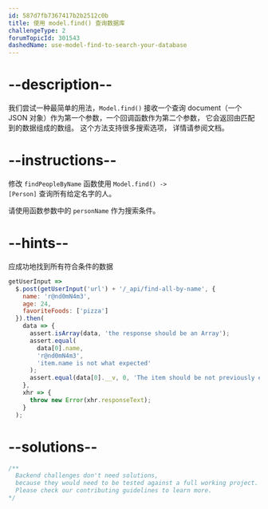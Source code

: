 ```yaml
---
id: 587d7fb7367417b2b2512c0b
title: 使用 model.find() 查询数据库
challengeType: 2
forumTopicId: 301543
dashedName: use-model-find-to-search-your-database
---
```


# --description--

我们尝试一种最简单的用法，`Model.find()` 接收一个查询 document（一个 JSON 对象）作为第一个参数，一个回调函数作为第二个参数， 它会返回由匹配到的数据组成的数组。 这个方法支持很多搜索选项， 详情请参阅文档。

# --instructions--

修改 `findPeopleByName` 函数使用 <code>Model.find() -\> [Person]</code> 查询所有给定名字的人。

请使用函数参数中的 `personName` 作为搜索条件。

# --hints--

应成功地找到所有符合条件的数据

```js
getUserInput =>
  $.post(getUserInput('url') + '/_api/find-all-by-name', {
    name: 'r@nd0mN4m3',
    age: 24,
    favoriteFoods: ['pizza']
  }).then(
    data => {
      assert.isArray(data, 'the response should be an Array');
      assert.equal(
        data[0].name,
        'r@nd0mN4m3',
        'item.name is not what expected'
      );
      assert.equal(data[0].__v, 0, 'The item should be not previously edited');
    },
    xhr => {
      throw new Error(xhr.responseText);
    }
  );
```

# --solutions--

```js
/**
  Backend challenges don't need solutions, 
  because they would need to be tested against a full working project. 
  Please check our contributing guidelines to learn more.
*/
```
